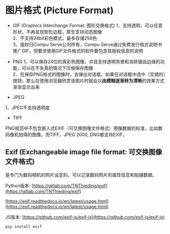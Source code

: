 # 图片格式 (Picture Format)

- GIF (Graphics Interchange Format: 图形交换格式)
1、支持透明，可以任意形状，不再呈现矩形边框，原生支持动态图像  
2、不支持24bit彩色模式，最多存储256色  
3、版权归Compu Serve公司所有，Compu Serve通过免费发行格式说明书推广GIF，但要求使用GIF文件格式的软件要包含其版权信息的说明

- PNG
1、可以保存24位的真彩色图像，并且支持透明背景和消除锯齿边缘的功能，可以在不失真的情况下压缩保存图像  
2、在保存PNG格式的图像时，会弹出对话框，如果在对话框中选中（交错的）按钮，那么在使用浏览器欣赏该图片时就会以**由模糊逐渐转为清晰**的效果方式渐渐显示出来

- JPEG

1、JPEG不支持透明度

- TIFF

PNG规范中不包含嵌入式EXIF（可交换图像文件格式）图像数据的标准，比如数码像机拍得的图像。而TIFF，JPEG 2000, DNG都支持EXIF。

## Exif (Exchangeable image file format: 可交换图像文件格式)

是专门为数码相机的照片设定的，可以记录数码照片的属性信息和拍摄数据。

Python版本: [https://gitlab.com/TNThieding/exif](https://gitlab.com/TNThieding/exif)

[https://exif.readthedocs.io/en/latest/usage.html](https://exif.readthedocs.io/en/latest/usage.html)

JS版本: [https://github.com/exif-js/exif-js](https://github.com/exif-js/exif-js)

```
pip install exif
```
